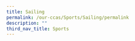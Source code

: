 ```yaml
---
title: Sailing
permalink: /our-ccas/Sports/Sailing/permalink
description: ""
third_nav_title: Sports
---
```

